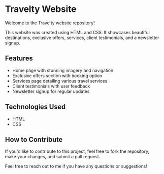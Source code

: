 # Travelty Website

Welcome to the Travelty website repository!

This website was created using HTML and CSS. It showcases beautiful destinations, exclusive offers, services, client testimonials, and a newsletter signup.

## Features
- Home page with stunning imagery and navigation
- Exclusive offers section with booking option
- Services page detailing various travel services
- Client testimonials with user feedback
- Newsletter signup for regular updates

## Technologies Used
- HTML
- CSS

## How to Contribute
If you'd like to contribute to this project, feel free to fork the repository, make your changes, and submit a pull request.

Feel free to reach out to me if you have any questions or suggestions!
